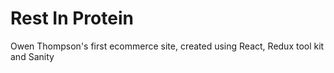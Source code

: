 # Rest In Protein

Owen Thompson's first ecommerce site, created using React, Redux tool kit and Sanity
